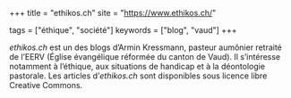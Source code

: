 +++
title = "ethikos.ch"
site = "https://www.ethikos.ch/"

tags = ["éthique", "société"]
keywords = ["blog", "vaud"]
+++

*ethikos.ch* est un des blogs d’Armin Kressmann, pasteur aumônier retraité de l’EERV (Église évangélique réformée du canton de Vaud). Il s’intéresse notamment à l’éthique, aux situations de handicap et à la déontologie pastorale. Les articles d’*ethikos.ch* sont disponibles sous licence libre Creative Commons.

